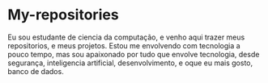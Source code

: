 # My-repositories
Eu sou estudante de ciencia da computação, e venho aqui trazer meus repositorios, e meus projetos. Estou me envolvendo com tecnologia a pouco tempo, mas sou apaixonado por tudo que envolve tecnologia, desde segurança, inteligencia artificial, desenvolvimento, e oque eu mais gosto, banco de dados. 
